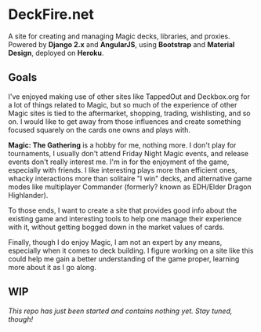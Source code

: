 # DeckFire.net
A site for creating and managing Magic decks, libraries, and proxies. Powered by **Django 2.x** and **AngularJS**, using **Bootstrap** and **Material Design**, deployed on **Heroku**.

## Goals
I've enjoyed making use of other sites like TappedOut and Deckbox.org for a lot of things related to Magic, but so much of the experience of other Magic sites is tied to the aftermarket, shopping, trading, wishlisting, and so on. I would like to get away from those influences and create something focused squarely on the cards one owns and plays with.

**Magic: The Gathering** is a hobby for me, nothing more. I don't play for tournaments, I usually don't attend Friday Night Magic events, and release events don't really interest me. I'm in for the enjoyment of the game, especially with friends. I like interesting plays more than efficient ones, whacky interactions more than solitaire "I win" decks, and alternative game modes like multiplayer Commander (formerly? known as EDH/Elder Dragon Highlander).

To those ends, I want to create a site that provides good info about the existing game and interesting tools to help one manage their experience with it, without getting bogged down in the market values of cards.

Finally, though I do enjoy Magic, I am not an expert by any means, especially when it comes to deck building. I figure working on a site like this could help me gain a better understanding of the game proper, learning more about it as I go along.

## WIP
*This repo has just been started and contains nothing yet. Stay tuned, though!*
